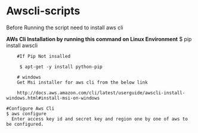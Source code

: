 # Awscli-scripts

Before Running the script need to install aws cli 

 **AWs Cli Installation by running this command on Linux Environment**
	$ pip install awscli

		#If Pip Not insalled

		 $ apt-get -y install python-pip

	 	# windows 
	  	Get Msi installer for aws cli from the below link

	  	http://docs.aws.amazon.com/cli/latest/userguide/awscli-install-windows.html#install-msi-on-windows

	#Configure Aws Cli
	$ aws configure
	  Enter access key id and secret key and region one by one of aws to be configured.








	  

